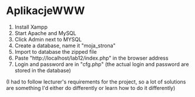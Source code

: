 # AplikacjeWWW

1) Install Xampp
2) Start Apache and MySQL
3) Click Admin next to MYSQL
4) Create a database, name it "moja_strona"
5) Import to database the zipped file
6) Paste "http://localhost/lab12/index.php" in the browser address
7) Login and password are in "cfg.php" (the actual login and password are stored in the database)

(I had to follow lecturer's requirements for the project, so a lot of solutions are something I'd either do differently or learn how to do it differently)
